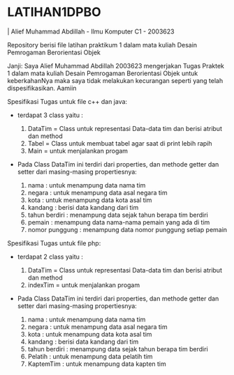 # LATIHAN1DPBO
| Alief Muhammad Abdillah - Ilmu Komputer C1 - 2003623

Repository berisi file latihan praktikum 1 dalam mata kuliah Desain Pemrogaman Berorientasi Objek

Janji:
Saya Alief Muhammad Abdillah 2003623 mengerjakan Tugas Praktek 1 dalam mata kuliah Desain Pemrogaman Berorientasi Objek untuk keberkahanNya maka saya tidak melakukan kecurangan
seperti yang telah dispesifikasikan. Aamiin

Spesifikasi Tugas untuk file c++ dan java:
- terdapat 3 class yaitu :
  1. DataTim = Class untuk representasi Data-data tim dan berisi atribut dan method
  2. Tabel = Class untuk membuat tabel agar saat di print lebih rapih
  3. Main = untuk menjalankan progam
  
- Pada Class DataTim ini terdiri dari properties, dan methode getter dan setter dari masing-masing propertiesnya:
  1. nama : untuk menampung data nama tim
  2. negara : untuk menampung data asal negara tim
  3. kota : untuk menampung data kota asal tim
  4. kandang : berisi data kandang dari tim
  5. tahun berdiri : menampung data sejak tahun berapa tim berdiri
  6. pemain : menampung data nama-nama pemain yang ada di tim
  7. nomor punggung : menampung data nomor punggung setiap pemain

Spesifikasi Tugas untuk file php:
- terdapat 2 class yaitu :
  1. DataTim = Class untuk representasi Data-data tim dan berisi atribut dan method
  2. indexTim = untuk menjalankan progam
 
 - Pada Class DataTim ini terdiri dari properties, dan methode getter dan setter dari masing-masing propertiesnya:
   1. nama : untuk menampung data nama tim
   2. negara : untuk menampung data asal negara tim
   3. kota : untuk menampung data kota asal tim
   4. kandang : berisi data kandang dari tim
   5. tahun berdiri : menampung data sejak tahun berapa tim berdiri
   6. Pelatih : untuk menampung data pelatih tim
   7. KaptemTim : untuk menampung data kapten tim
